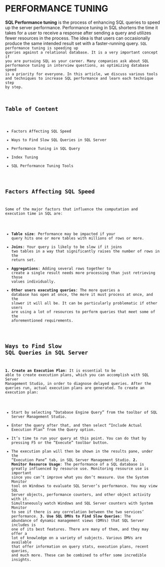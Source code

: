 # PERFORMANCE TUNING

**SQL Performance tuning** is the process of enhancing SQL queries to speed up the server performance. Performance tuning in SQL shortens the time it takes for a user to receive a response after sending a query and utilizes fewer resources in the process. The idea is that users can occasionally produce the same intended result set with a faster-running query.
<code>SQL performance tuning is speeding up queries against a relational database.
It is a very important concept if you are pursuing SQL as your career. Many companies ask about SQL performance tuning in interview questions, as optimizing database speed is a priority for everyone.
In this article, we discuss various tools and techniques to increase SQL performance and learn each technique step by step.
## Table of Content
- Factors Affecting SQL Speed
- Ways to Find Slow SQL Queries in SQL Server
- Performance Tuning in SQL Query
- Index Tuning
- SQL Performance Tuning Tools
## Factors Affecting SQL Speed
Some of the major factors that influence the computation and execution time in SQL are:
- **Table size**: Performance may be impacted if your query hits one or more tables with millions of rows or more.
- **Joins**: Your query is likely to be slow if it joins two tables in a way that significantly raises the number of rows in the return set.
- **Aggregations**: Adding several rows together to create a single result needs more processing than just retrieving those values individually.
- **Other users executing queries**: The more queries a database has open at once, the more it must process at once, and the slower it will all be. It can be particularly problematic if other users are using a lot of resources to perform queries that meet some of the aforementioned requirements.
## Ways to Find Slow SQL Queries in SQL Server
**1. Create an Execution Plan**: It is essential to be able to create execution plans, which you can accomplish with SQL Server Management Studio, in order to diagnose delayed queries. After the queries run, actual execution plans are generated. To create an execution plan:
- Start by selecting “Database Engine Query” from the toolbar of SQL Server Management Studio.
- Enter the query after that, and then select “Include Actual Execution Plan” from the Query option.
- It’s time to run your query at this point. You can do that by pressing F5 or the “Execute” toolbar button.
- The execution plan will then be shown in the results pane, under the “Execution Pane” tab, in SQL Server Management Studio.
**2. Monitor Resource Usage**: The performance of a SQL database is greatly influenced by resource use. Monitoring resource use is important since you can’t improve what you don’t measure. Use the System Monitor tool on Windows to evaluate SQL Server’s performance. You may view SQL Server objects, performance counters, and other object activity with it. Simultaneously watch Windows and SQL Server counters with System Monitor to see if there is any correlation between the two services’ performance.
**3. Use SQL DMVs to Find Slow Queries**: The abundance of dynamic management views (DMVs) that SQL Server includes is one of its best features. There are many of them, and they may offer a lot of knowledge on a variety of subjects.
Various DMVs are available that offer information on query stats, execution plans, recent queries, and much more. These can be combined to offer some incredible insights.
